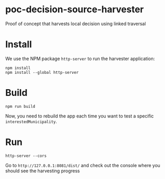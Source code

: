 # poc-decision-source-harvester
Proof of concept that harvests local decision using linked traversal

# Install

We use the NPM package `http-server` to run the harvester application:
```
npm install
npm install --global http-server
```

# Build

```
npm run build
```

Now, you need to rebuild the app each time you want to test a specific `interestedMunicipality`.


# Run

```
http-server --cors
```

Go to `http://127.0.0.1:8081/dist/` and check out the console where you should see the harvesting progress
